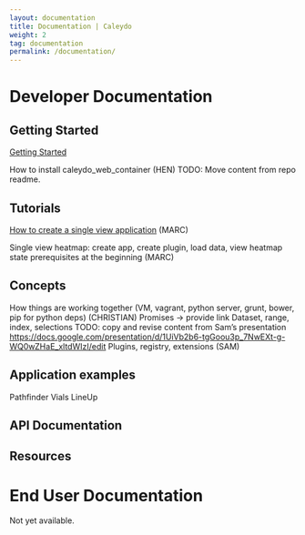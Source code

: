 ```yaml
---
layout: documentation
title: Documentation | Caleydo
weight: 2
tag: documentation
permalink: /documentation/
---
```


# Developer Documentation

## Getting Started

[Getting Started](getting_started)

How to install caleydo_web_container (HEN)
TODO: Move content from repo readme.

## Tutorials

[How to create a single view application](tutorial_single_view) (MARC)

Single view heatmap: create app,  create plugin, load data, view heatmap
state prerequisites at the beginning (MARC)

## Concepts

How things are working together (VM, vagrant, python server, grunt, bower, pip for python deps) (CHRISTIAN)
Promises -> provide link
Dataset, range, index, selections
TODO: copy and revise content from Sam’s presentation
https://docs.google.com/presentation/d/1UiVb2b6-tgGoou3p_7NwEXt-g-WQ0wZHaE_xltdWIzI/edit
Plugins, registry, extensions (SAM)

## Application examples

Pathfinder
Vials
LineUp

## API Documentation

## Resources

# End User Documentation

Not yet available.



